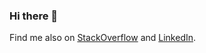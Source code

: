 ### Hi there 👋

Find me also on [StackOverflow](https://stackoverflow.com/users/3449673/thutt) and [LinkedIn](https://www.linkedin.com/in/thomas-hutterer-b82156101/).

<!--
**thutterer/thutterer** is a ✨ _special_ ✨ repository because its `README.md` (this file) appears on your GitHub profile.

Here are some ideas to get you started:

- 🔭 I’m currently working on ...
- 🌱 I’m currently learning ...
- 👯 I’m looking to collaborate on ...
- 🤔 I’m looking for help with ...
- 💬 Ask me about ...
- 📫 How to reach me: ...
- 😄 Pronouns: ...
- ⚡ Fun fact: ...
-->
